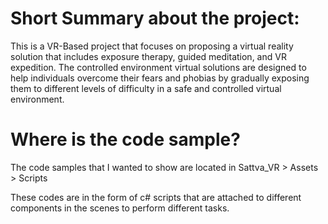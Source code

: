 # Short Summary about the project:
This is a VR-Based project that focuses on proposing a virtual reality solution that includes exposure therapy, guided meditation, and VR expedition. The controlled environment virtual solutions are designed to help individuals overcome their fears and phobias by gradually exposing them to different levels of difficulty in a safe and controlled virtual environment. 
# Where is the code sample?
The code samples that I wanted to show are located in Sattva_VR > Assets > Scripts

These codes are in the form of c# scripts that are attached to different components in the scenes to perform different tasks.
